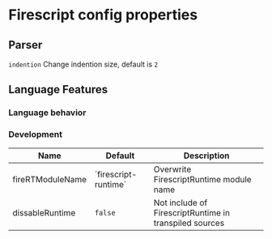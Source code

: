 Firescript config properties
============================

## Parser

`indention` Change indention size, default is `2`

## Language Features

### Language behavior

### Development

| Name             | Default              | Description                                 |
| ---------------- | -------------------- | ------------------------------------------- |
| fireRTModuleName | ´firescript-runtime` | Overwrite FirescriptRuntime module name                |
| dissableRuntime  | `false`              | Not include of FirescriptRuntime in transpiled sources |

